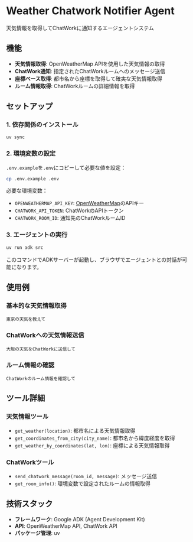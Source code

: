 # Weather Chatwork Notifier Agent

天気情報を取得してChatWorkに通知するエージェントシステム

## 機能

- **天気情報取得**: OpenWeatherMap APIを使用した天気情報の取得
- **ChatWork通知**: 指定されたChatWorkルームへのメッセージ送信
- **座標ベース取得**: 都市名から座標を取得して確実な天気情報取得
- **ルーム情報取得**: ChatWorkルームの詳細情報を取得

## セットアップ

### 1. 依存関係のインストール

```bash
uv sync
```

### 2. 環境変数の設定

`.env.example`を`.env`にコピーして必要な値を設定：

```bash
cp .env.example .env
```

必要な環境変数：
- `OPENWEATHERMAP_API_KEY`: [OpenWeatherMap](https://openweathermap.org/api)のAPIキー
- `CHATWORK_API_TOKEN`: ChatWorkのAPIトークン
- `CHATWORK_ROOM_ID`: 通知先のChatWorkルームID

### 3. エージェントの実行

```bash
uv run adk src
```

このコマンドでADKサーバーが起動し、ブラウザでエージェントとの対話が可能になります。

## 使用例

### 基本的な天気情報取得
```
東京の天気を教えて
```

### ChatWorkへの天気情報送信
```
大阪の天気をChatWorkに送信して
```

### ルーム情報の確認
```
ChatWorkのルーム情報を確認して
```

## ツール詳細

### 天気情報ツール
- `get_weather(location)`: 都市名による天気情報取得
- `get_coordinates_from_city(city_name)`: 都市名から緯度経度を取得
- `get_weather_by_coordinates(lat, lon)`: 座標による天気情報取得

### ChatWorkツール
- `send_chatwork_message(room_id, message)`: メッセージ送信
- `get_room_info()`: 環境変数で設定されたルームの情報取得

## 技術スタック

- **フレームワーク**: Google ADK (Agent Development Kit)
- **API**: OpenWeatherMap API, ChatWork API
- **パッケージ管理**: uv
